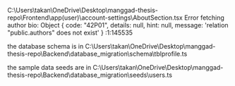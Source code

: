 C:\Users\takan\OneDrive\Desktop\manggad-thesis-repo\Frontend\app\(user)\account-settings\AboutSection.tsx
Error fetching author bio: 
Object { code: "42P01", details: null, hint: null, message: 'relation "public.authors" does not exist' }
<anonymous code>:1:145535

the database schema is in C:\Users\takan\OneDrive\Desktop\manggad-thesis-repo\Backend\database_migration\schema\tblprofile.ts

the sample data seeds are in C:\Users\takan\OneDrive\Desktop\manggad-thesis-repo\Backend\database_migration\seeds\users.ts